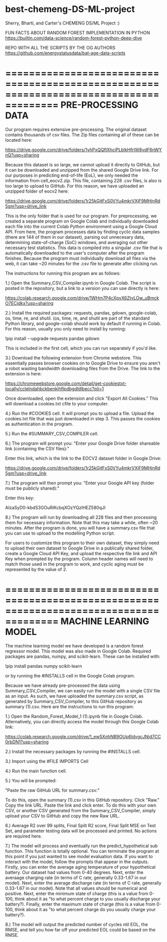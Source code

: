 # best-chemeng-DS-ML-project
Sherry, Bharti, and Carter's CHEMENG DS/ML Project :)

FUN FACTS ABOUT RANDOM FOREST IMPLEMENTATION IN PYTHON
https://builtin.com/data-science/random-forest-python-deep-dive

REPO WITH ALL THE SCRIPTS BY THE OG AUTHORS
https://github.com/energystatusdata/bat-age-data-scripts

=======================================================================================
PRE-PROCESSING DATA
=======================================================================================

Our program requires extensive pre-processing. The original dataset contains thousands of
csv files. The Zip files containing all of these can be located here:

https://drive.google.com/drive/folders/1yhPxQQflXhciPLblkHfrIW8ydF6nWYnQ?usp=sharing

Because this dataset is so large, we cannot upload it directly to GitHub, but
it can be downloaded and unzipped from the shared Google Drive link.
For our purposes in predicting end-of-life (EoL), we only needed the information from
cell_eocv2.zip. This file, containing 228 .csv files, is also is too large to upload to GitHub.
For this reason, we have uploaded an unzipped folder of eocv2 here: 

https://drive.google.com/drive/folders/1r25kGjtFxS0VYu4mkrVXjF9MHjnRd5gm?usp=drive_link

This is the only folder that is used for our program. For preprocessing, we created
a separate program on Google Colab and individually downloaded each file into the
current Colab Python environment using a Google Cloud API. From here, the program
processes data by finding cyclic data samples (there are 144 of them in our dataset),
parsing out unnecesary data, determining state-of-charge (SoC) windows, and averaging out
other necessary test statistics. This data is compiled into a singular .csv file
that is automatically downloaded to the user's computer after the program finishes.
Because the program must individually download all files via the web, it can take
~20 minutes for the .csv file to generate after clicking run.

The instructions for running this program are as follows: 

1.) Open the Summary_CSV_Compiler.ipynb in Google Colab. The script is posted in the
repository, but a link to a version you can use directly is here: 

https://colab.research.google.com/drive/1WHm7P4cXpyX6ZtyLOw_uBmckO7ECjdkx?usp=sharing

2.) Install the required packages: requests, pandas, gdown, google-colab, os, time, re,
and shutil. (os, time, re, and shutil are part of the standard Python library,
and google-colab should work by default if running in Colab. For this reason, usually
you only need to install by running: 

!pip install --upgrade requests pandas gdown

This is included in the first cell, which you can run separately if you'd like.

3.) Download the following extension from Chrome webstore. This essentially passes browser cookies
on to Google Drive to ensure you aren't a robot wasting bandwidth downloading
files from the Drive. The link to the extension is here:

https://chromewebstore.google.com/detail/get-cookiestxt-locally/cclelndahbckbenkjhflpdbgdldlbecc?pli=1

Once downloaded, open the extension and click "Export All Cookies." This will
download a cookies.txt cfile to your computer.

4.) Run the #COOKIES cell. It will prompt you to upload a file. Upload the cookies.txt file
that was just downloaded in step 3. This passes the cookies as authentication in the program.

5.) Run the #SUMMARY_CSV_COMPILER cell. 

6.) The program will prompt you: 
"Enter your Google Drive folder shareable link (containing the CSV files):"

Enter this link, which is the link to the EOCV2 dataset folder in Google Drive: 

https://drive.google.com/drive/folders/1r25kGjtFxS0VYu4mkrVXjF9MHjnRd5gm?usp=drive_link

7.) The program will then prompt you:
"Enter your Google API key (folder must be publicly shared):"

Enter this key:

AIzaSyD0-kbdS3GOuRiKcbqXOzYQzlHEZ580qJI

8.) The program will run by downloading all 228 files and then processing them for necessary
information. Note that this may take a while, often ~20 minutes. After the program is done,
you will have a summary.csv file that you can use to upload to the modelling Python script.

For users to customize this program to their own dataset, they simply need to upload their
own dataset to Google Drive in a publically shared folder, create a Google Cloud
API Key, and upload the respective file link and API Key when prompted by the program.
Column header names will need to match those used in the program to work, and cyclic
aging must be represented by the value of 2.

=======================================================================================
MACHINE LEARNING MODEL
=======================================================================================

The machine learning model we have developed is a random forest regressor model.
This model was also made in Google Colab. Required packages are pandas,
numpy, and scikit-learn. These can be installed with: 

!pip install pandas numpy scikit-learn

or by running the #INSTALLS cell in the Google Colab program.

Because we have already pre-processed the data using Summary_CSV_Compiler,
we can easily run the model with a single CSV file as an input. As such, we have uploaded 
the summary.csv script, as generated by Summary_CSV_Compiler, to this GitHub repository as 
summary (1).csv. Here are the instructions to run this program:

1.) Open the Random_Forest_Model_1 (1).ipynb file in Google Colab. Alternatively, you can
directly access the model through this Google Colab link:

https://colab.research.google.com/drive/1_ew5XnhNB9OUp6IdvgcJNjd7CC0rbDN1?usp=sharing

2.) Install the necessary packages by running the #INSTALLS cell. 

3.) Import using the #FILE IMPORTS Cell

4.) Run the main function cell.

5.) You will be prompted:

"Paste the raw GitHub URL for summary.csv:"

To do this, open the summary (1).csv in this GitHub repository. Click "Raw."
Copy the link URL. Paste the link and click enter. To do this with your own CSV,
or another CSV generated from the Summary_CSV_Compiler, simply upload your CSV to 
GitHub and copy the new Raw URL.

6.) Average R2 over 99 splits, Final Split R2 score, Final Split MSE on Test Set,
and parameter testing data will be processed and printed. No actions are required here.

7.) The model will process and eventually run the predict_hypothetical sub function.
This function is totally optional. You can terminate the program at this point if you just
wanted to see model evaluation data. If you want to interact with the model, follow
the prompts that appear in the outputs. Firstly, you can enter the average aging temperature
of your hypothetical battery. Our dataset had values from 0-40 degrees. Next, enter
the averaage charging rate (in terms of C rate, generally 0.33-1.67 in our model). Next, enter the average discharge rate
(in terms of C rate, generally 0.33-1.67 in our model). Note that all values should be numerical and positive. Next,
enter the minimum state of charge (this is a value from 0-100, think about it as "to what percent charge to you usually
discharge your battery?). Finally, enter the maximum state of charge (this is a value from 0-100, think about it as "to what
percent charge do you usually charge your battery?).

8.) The model will output the predicted number of cycles ntil EOL,
the RMSE, and tell you how far off your predicted EOL could be based on the RMSE.

